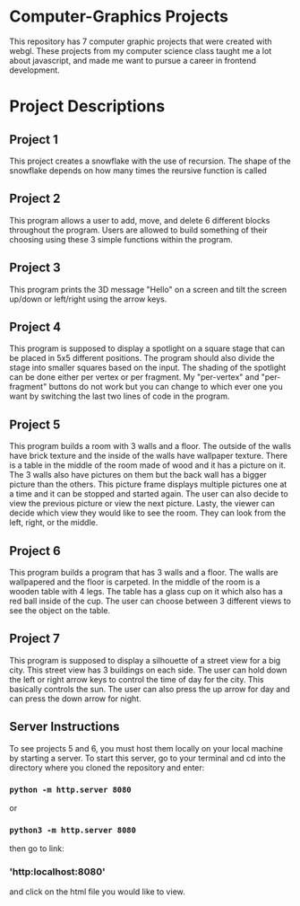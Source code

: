 # Computer-Graphics Projects
This repository has 7 computer graphic projects that were created with webgl. These projects from my computer science class taught me a lot about javascript, and made me want to pursue a career in frontend development. 

# Project Descriptions

## Project 1
This project creates a snowflake with the use of recursion. The shape of the 
snowflake depends on how many times the reursive function is called

## Project 2
This program allows a user to add, move, and delete 6 different blocks throughout the program. Users are 
allowed to build something of their choosing using these 3 simple functions within the program.

## Project 3
This program prints the 3D message "Hello" on a screen and tilt the screen up/down or left/right using the arrow keys.

## Project 4
This program is supposed to display a spotlight on a square stage that can be placed in 5x5 different positions.
The program should also divide the stage into smaller squares based on the input. The shading of the spotlight can
be done either per vertex or per fragment. My "per-vertex" and "per-fragment" buttons do not work but you can change 
to which ever one you want by switching the last two lines of code in the program.

## Project 5
This program builds a room with 3 walls and a floor. The outside of the walls have brick texture
and the inside of the walls have wallpaper texture. There is a table in the middle of the room made
of wood and it has a picture on it. The 3 walls also have pictures on them but the back wall has a bigger 
picture than the others. This picture frame displays multiple pictures one at a time and it can be stopped 
and started again. The user can also decide to view the previous picture or view the next picture. Lasty, the
viewer can decide which view they would like to see the room. They can look from the left, right, or the middle.

## Project 6
This program builds a program that has 3 walls and a floor. The walls are wallpapered and
the floor is carpeted. In the middle of the room is a wooden table with 4 legs. The table 
has a glass cup on it which also has a red ball inside of the cup. The user can choose 
between 3 different views to see the object on the table.

## Project 7
This program is supposed to display a silhouette of a street view for a big city. This street 
view has 3 buildings on each side. The user can hold down the left or right arrow keys to control
the time of day for the city. This basically controls the sun. The user can also press the up arrow
for day and can press the down arrow for night.

## Server Instructions

To see projects 5 and 6, you must host them locally on your local machine by starting a server.
To start this server, go to your terminal and cd into the directory where you cloned the repository and enter:

### `python -m http.server 8080`
or
### `python3 -m http.server 8080`

then go to link:
### 'http:localhost:8080'
and click on the html file you would like to view.



